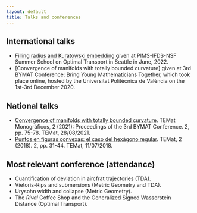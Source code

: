 ```yaml
---
layout: default
title: Talks and conferences
---
```


## International talks
* [Filling radius and Kuratowski embedding](https://kantorovich.org/event/2022-optimal-transport-summer-school/) given at PIMS-IFDS-NSF Summer School on Optimal Transport in Seattle in June, 2022.
* [Convergence of manifolds with totally bounded curvature] given at 3rd BYMAT Conference: Bring Young Mathematicians Together, which took place online, hosted by the Universitat Politècnica de València on the 1st-3rd December 2020.
   

## National talks
* [Convergence of manifolds with totally bounded curvature](https://temat.es/monograficos/article/view/vol2-p75). TEMat Monográficos, 2 (2021): Proceedings of the 3rd BYMAT Conference. 2, pp. 75-78. TEMat, 28/08/2021.
* [Puntos en figuras convexas: el caso del hexágono regular](https://temat.es/articulo/2018-p31). TEMat, 2 (2018). 2, pp. 31-44. TEMat, 11/07/2018.


## Most relevant conference (attendance)
* Cuantification of deviation in aircfrat trajectories (TDA).
* Vietoris-Rips and submersions (Metric Geometry and TDA).
* Urysohn width and collapse (Metric Geometry).
* The *Rival* Coffee Shop and the Generalized Signed Wasserstein Distance (Optimal Transport).
